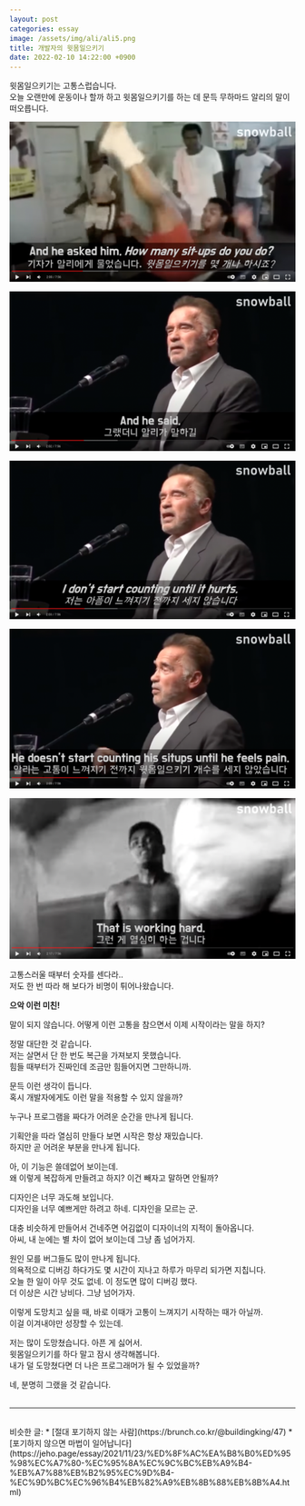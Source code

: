 ```yaml
---
layout: post
categories: essay
image: /assets/img/ali/ali5.png
title: 개발자의 윗몸일으키기
date: 2022-02-10 14:22:00 +0900
---
```


윗몸일으키기는 고통스럽습니다.  
오늘 오랜만에 운동이나 할까 하고 윗몸일으키기를 하는 데 문득 무하마드 알리의 말이 떠오릅니다.

![](/assets/img/ali/ali1.png)

![](/assets/img/ali/ali2.png)

![](/assets/img/ali/ali3.png)

![](/assets/img/ali/ali4.png)

![](/assets/img/ali/ali5.png)

고통스러울 때부터 숫자를 센다라..  
저도 한 번 따라 해 보다가 비명이 튀어나왔습니다.

**으악 이런 미친!**

말이 되지 않습니다. 어떻게 이런 고통을 참으면서 이제 시작이라는 말을 하지?

정말 대단한 것 같습니다.  
저는 살면서 단 한 번도 복근을 가져보지 못했습니다.  
힘들 때부터가 진짜인데 조금만 힘들어지면 그만하니까.

문득 이런 생각이 듭니다.  
혹시 개발자에게도 이런 말을 적용할 수 있지 않을까?

누구나 프로그램을 짜다가 어려운 순간을 만나게 됩니다.

기획안을 따라 열심히 만들다 보면 시작은 항상 재밌습니다.  
하지만 곧 어려운 부분을 만나게 됩니다.  

아, 이 기능은 쓸데없어 보이는데.  
왜 이렇게 복잡하게 만들려고 하지? 이건 빼자고 말하면 안될까?  

디자인은 너무 과도해 보입니다.  
디자인을 너무 예쁘게만 하려고 하네. 디자인을 모르는 군.

대충 비슷하게 만들어서 건네주면 어김없이 디자이너의 지적이 돌아옵니다.  
아씨, 내 눈에는 별 차이 없어 보이는데 그냥 좀 넘어가지.  

원인 모를 버그들도 많이 만나게 됩니다.  
의욕적으로 디버깅 하다가도 몇 시간이 지나고 하루가 마무리 되가면 지칩니다.  
오늘 한 일이 아무 것도 없네. 이 정도면 많이 디버깅 했다.  
더 이상은 시간 낭비다. 그냥 넘어가자.

이렇게 도망치고 싶을 때, 바로 이때가 고통이 느껴지기 시작하는 때가 아닐까.  
이걸 이겨내야만 성장할 수 있는데.

저는 많이 도망쳤습니다. 아픈 게 싫어서.  
윗몸일으키기를 하다 말고 잠시 생각해봅니다.  
내가 덜 도망쳤다면 더 나은 프로그래머가 될 수 있었을까?

네, 분명히 그랬을 것 같습니다.
<br>
<br>

---

<br>
비슷한 글:
* [절대 포기하지 않는 사람](https://brunch.co.kr/@buildingking/47)
* [포기하지 않으면 마법이 일어납니다](https://jeho.page/essay/2021/11/23/%ED%8F%AC%EA%B8%B0%ED%95%98%EC%A7%80-%EC%95%8A%EC%9C%BC%EB%A9%B4-%EB%A7%88%EB%B2%95%EC%9D%B4-%EC%9D%BC%EC%96%B4%EB%82%A9%EB%8B%88%EB%8B%A4.html)

